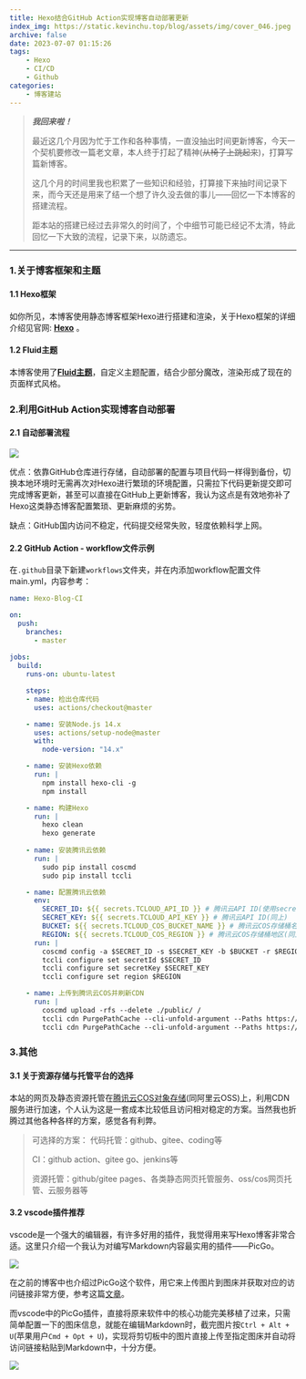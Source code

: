 ```yaml
---
title: Hexo结合GitHub Action实现博客自动部署更新
index_img: https://static.kevinchu.top/blog/assets/img/cover_046.jpeg
archive: false
date: 2023-07-07 01:15:26
tags:
    - Hexo
    - CI/CD
    - Github
categories:
    - 博客建站
---
```

>***我回来啦！***
>
>最近这几个月因为忙于工作和各种事情，一直没抽出时间更新博客，今天一个契机要修改一篇老文章，本人终于打起了精神(~~从椅子上跳起来~~)，打算写篇新博客。
>
>这几个月的时间里我也积累了一些知识和经验，打算接下来抽时间记录下来，而今天还是用来了结一个想了许久没去做的事儿——回忆一下本博客的搭建流程。
>
>距本站的搭建已经过去非常久的时间了，个中细节可能已经记不太清，特此回忆一下大致的流程，记录下来，以防遗忘。
---



### 1.关于博客框架和主题

#### 1.1 Hexo框架

如你所见，本博客使用静态博客框架Hexo进行搭建和渲染，关于Hexo框架的详细介绍见官网: [**Hexo**](https://hexo.io/) 。

#### 1.2 Fluid主题

本博客使用了[**Fluid主题**](https://github.com/fluid-dev/hexo-theme-fluid)，自定义主题配置，结合少部分魔改，渲染形成了现在的页面样式风格。


### 2.利用GitHub Action实现博客自动部署

#### 2.1 自动部署流程

![](https://static.kevinchu.top/blog/public/20230706181459.png)


优点：依靠GitHub仓库进行存储，自动部署的配置与项目代码一样得到备份，切换本地环境时无需再次对Hexo进行繁琐的环境配置，只需拉下代码更新提交即可完成博客更新，甚至可以直接在GitHub上更新博客，我认为这点是有效地弥补了Hexo这类静态博客配置繁琐、更新麻烦的劣势。

缺点：GitHub国内访问不稳定，代码提交经常失败，轻度依赖科学上网。

#### 2.2 GitHub Action - workflow文件示例

在```.github```目录下新建```workflows```文件夹，并在内添加workflow配置文件main.yml，内容参考：

```yml
name: Hexo-Blog-CI

on: 
  push:
    branches:
      - master
      
jobs:
  build: 
    runs-on: ubuntu-latest 

    steps:
    - name: 检出仓库代码
      uses: actions/checkout@master

    - name: 安装Node.js 14.x 
      uses: actions/setup-node@master
      with:
        node-version: "14.x"

    - name: 安装Hexo依赖
      run: |
        npm install hexo-cli -g
        npm install

    - name: 构建Hexo
      run: |
        hexo clean
        hexo generate
    
    - name: 安装腾讯云依赖
      run: |
        sudo pip install coscmd
        sudo pip install tccli

    - name: 配置腾讯云依赖
      env:
        SECRET_ID: ${{ secrets.TCLOUD_API_ID }} # 腾讯云API ID(使用secrets，避免明文)
        SECRET_KEY: ${{ secrets.TCLOUD_API_KEY }} # 腾讯云API ID(同上)
        BUCKET: ${{ secrets.TCLOUD_COS_BUCKET_NAME }} # 腾讯云COS存储桶名称(同上)
        REGION: ${{ secrets.TCLOUD_COS_REGION }} # 腾讯云COS存储桶地区(同上)
      run: |
        coscmd config -a $SECRET_ID -s $SECRET_KEY -b $BUCKET -r $REGION
        tccli configure set secretId $SECRET_ID
        tccli configure set secretKey $SECRET_KEY
        tccli configure set region $REGION

    - name: 上传到腾讯云COS并刷新CDN
      run: |
        coscmd upload -rfs --delete ./public/ /
        tccli cdn PurgePathCache --cli-unfold-argument --Paths https://博客CDN地址/ --FlushType flush
        tccli cdn PurgePathCache --cli-unfold-argument --Paths https://静态资源CDN地址/ --FlushType flush

```


### 3.其他

#### 3.1 关于资源存储与托管平台的选择

本站的网页及静态资源托管在[腾讯云COS对象存储](https://cloud.tencent.com/document/product/436)(同阿里云OSS)上，利用CDN服务进行加速，个人认为这是一套成本比较低且访问相对稳定的方案。当然我也折腾过其他各种各样的方案，感觉各有利弊。

>可选择的方案：
>代码托管：github、gitee、coding等
>
>CI：github action、gitee go、jenkins等
>
>资源托管：github/gitee pages、各类静态网页托管服务、oss/cos网页托管、云服务器等


#### 3.2 vscode插件推荐

vscode是一个强大的编辑器，有许多好用的插件，我觉得用来写Hexo博客非常合适。这里只介绍一个我认为对编写Markdown内容最实用的插件——PicGo。

![](https://static.kevinchu.top/blog/public/20230707135547.png)


在之前的博客中也介绍过PicGo这个软件，用它来上传图片到图床并获取对应的访问链接非常方便，参考这篇[文章](https://blog.kevinchu.top/2021/02/15/tuchuang/)。


而vscode中的PicGo插件，直接将原来软件中的核心功能完美移植了过来，只需简单配置一下的图床信息，就能在编辑Markdown时，截完图片按```Ctrl + Alt + U```(苹果用户```Cmd + Opt + U```)，实现将剪切板中的图片直接上传至指定图床并自动将访问链接粘贴到Markdown中，十分方便。

![](https://static.kevinchu.top/blog/public/20230707144350.png)




